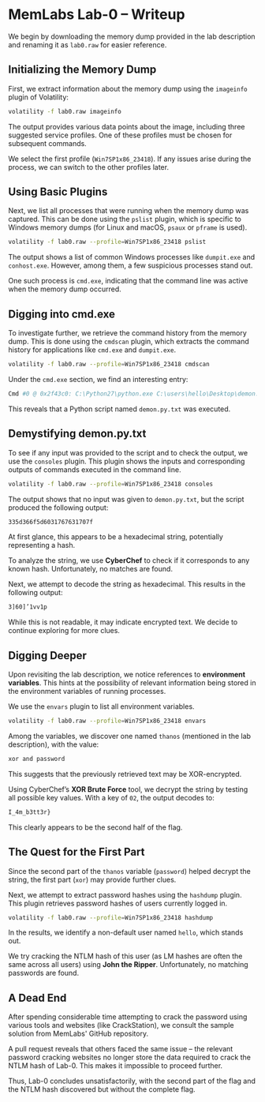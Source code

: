 # MemLabs Lab-0 – Writeup  

We begin by downloading the memory dump provided in the lab description and renaming it as `lab0.raw` for easier reference.  

## Initializing the Memory Dump  

First, we extract information about the memory dump using the `imageinfo` plugin of Volatility:  

``` bash
volatility -f lab0.raw imageinfo  
```  

The output provides various data points about the image, including three suggested service profiles. One of these profiles must be chosen for subsequent commands.  

We select the first profile (`Win7SP1x86_23418`). If any issues arise during the process, we can switch to the other profiles later.  

## Using Basic Plugins  

Next, we list all processes that were running when the memory dump was captured. This can be done using the `pslist` plugin, which is specific to Windows memory dumps (for Linux and macOS, `psaux` or `pframe` is used).  

``` bash 
volatility -f lab0.raw --profile=Win7SP1x86_23418 pslist  
```  

The output shows a list of common Windows processes like `dumpit.exe` and `conhost.exe`. However, among them, a few suspicious processes stand out.  

One such process is `cmd.exe`, indicating that the command line was active when the memory dump occurred.  

## Digging into cmd.exe  

To investigate further, we retrieve the command history from the memory dump. This is done using the `cmdscan` plugin, which extracts the command history for applications like `cmd.exe` and `dumpit.exe`.  

```  bash
volatility -f lab0.raw --profile=Win7SP1x86_23418 cmdscan  
```  

Under the `cmd.exe` section, we find an interesting entry:  

``` bash 
Cmd #0 @ 0x2f43c0: C:\Python27\python.exe C:\users\hello\Desktop\demon.py.txt  
```  

This reveals that a Python script named `demon.py.txt` was executed.  

## Demystifying demon.py.txt  

To see if any input was provided to the script and to check the output, we use the `consoles` plugin. This plugin shows the inputs and corresponding outputs of commands executed in the command line.  

```  bash
volatility -f lab0.raw --profile=Win7SP1x86_23418 consoles  
```  

The output shows that no input was given to `demon.py.txt`, but the script produced the following output:  

```  txt
335d366f5d6031767631707f  
```  

At first glance, this appears to be a hexadecimal string, potentially representing a hash.  

To analyze the string, we use **CyberChef** to check if it corresponds to any known hash. Unfortunately, no matches are found.  

Next, we attempt to decode the string as hexadecimal. This results in the following output:  

```  txt
3]60]’1vv1p  
```  

While this is not readable, it may indicate encrypted text. We decide to continue exploring for more clues.  

## Digging Deeper  

Upon revisiting the lab description, we notice references to **environment variables**. This hints at the possibility of relevant information being stored in the environment variables of running processes.  

We use the `envars` plugin to list all environment variables.  

```  bash
volatility -f lab0.raw --profile=Win7SP1x86_23418 envars  
```  

Among the variables, we discover one named `thanos` (mentioned in the lab description), with the value:  

```  txt
xor and password  
```  

This suggests that the previously retrieved text may be XOR-encrypted.  

Using CyberChef’s **XOR Brute Force** tool, we decrypt the string by testing all possible key values. With a key of `02`, the output decodes to:  

```txt
I_4m_b3tt3r}  
```  

This clearly appears to be the second half of the flag.  

## The Quest for the First Part  

Since the second part of the `thanos` variable (`password`) helped decrypt the string, the first part (`xor`) may provide further clues.  

Next, we attempt to extract password hashes using the `hashdump` plugin. This plugin retrieves password hashes of users currently logged in.  

```  bash
volatility -f lab0.raw --profile=Win7SP1x86_23418 hashdump  
```  

In the results, we identify a non-default user named `hello`, which stands out.  

We try cracking the NTLM hash of this user (as LM hashes are often the same across all users) using **John the Ripper**. Unfortunately, no matching passwords are found.  

## A Dead End  

After spending considerable time attempting to crack the password using various tools and websites (like CrackStation), we consult the sample solution from MemLabs' GitHub repository.  

A pull request reveals that others faced the same issue – the relevant password cracking websites no longer store the data required to crack the NTLM hash of Lab-0. This makes it impossible to proceed further.  

Thus, Lab-0 concludes unsatisfactorily, with the second part of the flag and the NTLM hash discovered but without the complete flag.
